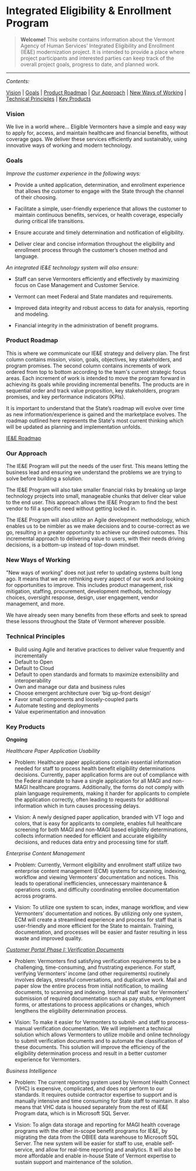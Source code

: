 # Integrated Eligibility & Enrollment Program

> **Welcome!**
> This website contains information about the Vermont Agency of Human Services' Integrated Eligibility and Enrollment (IE&E) modernization project. It is intended to provide a place where project participants and interested parties can keep track of the overall project goals, progress to date, and planned work.

----

_Contents:_

[Vision](#vision) | [Goals](#goals) | [Product Roadmap](#product-roadmap) | [Our Approach](#our-approach) | [New Ways of Working](#new-ways-of-working) | [Technical Principles](#technical-principles) | [Key Products](#key-products) 


### Vision
We live in a world where...
Eligible Vermonters have a simple and easy way to apply for, access, and maintain healthcare and financial benefits, without coverage gaps. We deliver these services efficiently and sustainably, using innovative ways of working and modern technology. 
 

### Goals
*Improve the customer experience in the following ways:*

- Provide a united application, determination, and enrollment experience that allows the customer to engage with the State through the channel of their choosing.

- Facilitate a simple, user-friendly experience that allows the customer to maintain continuous benefits, services, or health coverage, especially during critical life transitions.

- Ensure accurate and timely determination and notification of eligibility.

- Deliver clear and concise information throughout the eligibility and enrollment process through the customer’s chosen method and language.


*An integrated IE&E technology system will also ensure:*

- Staff can serve Vermonters efficiently and effectively by maximizing focus on Case Management and Customer Service.

- Vermont can meet Federal and State mandates and requirements.

- Improved data integrity and robust access to data for analysis, reporting and modeling.

- Financial integrity in the administration of benefit programs.


### Product Roadmap
This is where we communicate our IE&E strategy and delivery plan.  The first column contains mission, vision, goals, objectives, key stakeholders, and program promises.  The second column contains increments of work ordered from top to bottom according to the team's current strategic focus areas.  Each increment of work is intended to move the program forward in achieving its goals while providing incremental benefits. The products are in sequential order and track value proposition, key stakeholders, program promises, and key performance indicators (KPIs).   

It is important to understand that the State’s roadmap will evolve over time as new information/experience is gained and the marketplace evolves. The roadmap outlined here represents the State's most current thinking which will be updated as planning and implementation unfolds.  

[IE&E Roadmap](https://app.mural.co/t/gsa6/m/gsa6/1516807702237/3904e0afe639bb309e29f6c84e35800ba3c22a45)

### Our Approach
The IE&E Program will put the needs of the user first. This means letting the business lead and ensuring we understand the problems we are trying to solve before building a solution. 

The IE&E Program will also take smaller financial risks by breaking up large technology projects into small, manageable chunks that deliver clear value to the end user. This approach allows the IE&E Program to find the best vendor to fill a specific need without getting locked in. 

The IE&E Program will also utilize an Agile development methodology, which enables us to be nimbler as we make decisions and to course-correct as we go, resulting in a greater opportunity to achieve our desired outcomes. This incremental approach to delivering value to users, with their needs driving decisions, is a bottom-up instead of top-down mindset.
 
### New Ways of Working
"New ways of working" does not just refer to updating systems built long ago. It means that we are rethinking every aspect of our work and looking for opportunities to improve. This includes product management, risk mitigation, staffing, procurement, development methods, technology choices, oversight response, design, user engagement, vendor management, and more.

We have already seen many benefits from these efforts and seek to spread these lessons throughout the State of Vermont wherever possible.


### Technical Principles

- Build using Agile and iterative practices to deliver value frequently and incrementally
- Default to Open
- Default to Cloud
- Default to open standards and formats to maximize extensibility and interoperability
- Own and manage our data and business rules
- Choose emergent architecture over ‘big up-front design’
- Favor small components and loosely-coupled parts
- Automate testing and deployments
- Value experimentation and innovation

### Key Products  

**Ongoing** 

*Healthcare Paper Application Usability* 

- Problem:  Healthcare paper applications contain essential information needed for staff to process health benefit eligibility determinations decisions. Currently, paper application forms are out of compliance with the Federal mandate to have a single application for all MAGI and non-MAGI healthcare programs. Additionally, the forms do not comply with plain language requirements, making it harder for applicants to complete the application correctly, often leading to requests for additional information which in turn causes processing delays. 

- Vision:  A newly designed paper application, branded with VT logo and colors, that is easy for applicants to complete, enables full healthcare screening for both MAGI and non-MAGI based eligibility determinations, collects information needed for efficient and accurate eligibility decisions, and reduces data entry and processing time for staff.

*Enterprise Content Management*

- Problem: Currently, Vermont eligibility and enrollment staff utilize two enterprise content management (ECM) systems for scanning, indexing, workflow and viewing Vermonters’ documentation and notices. This leads to operational inefficiencies, unnecessary maintenance & operations costs, and difficulty coordinating enrollee documentation across programs.

- Vision: To utilize one system to scan, index, manage workflow, and view Vermonters’ documentation and notices. By utilizing only one system, ECM will create a streamlined experience and process for staff that is user-friendly and more efficient for the State to maintain. Training, documentation, and processes will be easier and faster resulting in less waste and improved quality.  

[*Customer Portal Phase I: Verification Documents*](https://github.com/VermontAHS/IEE-Roadmap/blob/master/Customer%20Portal%20Phase%201%20Charter.pdf)

- Problem: Vermonters find satisfying verification requirements to be a challenging, time-consuming, and frustrating experience. For staff, verifying Vermonters’ income (and other requirements) routinely involves delays, stressful conversations, and duplicative work. Mail and paper slow the entire process from initial notification, to mailing documents, to scanning and indexing. Internal staff wait for Vermonters’ submission of required documentation such as pay stubs, employment forms, or attestations to process applications or changes, which lengthens the eligibility determination process.

- Vision: To make it easier for Vermonters to submit- and staff to process- manual verification documentation. We will implement a technical solution which allows Vermonters to utilize mobile and online technology to submit verification documents and to automate the classification of these documents. This solution will improve the efficiency of the eligibility determination process and result in a better customer experience for Vermonters.  

*Business Intelligence*

- Problem: The current reporting system used by Vermont Health Connect (VHC) is expensive, complicated, and does not perform to our standards. It requires outside contractor expertise to support and is manually intensive and time consuming for State staff to maintain. It also means that VHC data is housed separately from the rest of IE&E Program data, which is in Microsoft SQL Server.  

- Vision: To align data storage and reporting for MAGI health coverage programs with the other in-scope benefit programs for IE&E, by migrating the data from the OBIEE data warehouse to Microsoft SQL Server. The new system will be easier for staff to use, enable self-service, and allow for real-time reporting and analytics. It will also be more affordable and enable in-house State of Vermont expertise to sustain support and maintenance of the solution.
